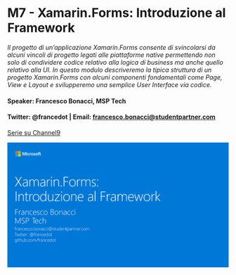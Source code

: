 # M7 - Xamarin.Forms: Introduzione al Framework

_Il progetto di un’applicazione Xamarin.Forms consente di svincolarsi da alcuni vincoli di progetto legati alle piattaforme native permettendo non solo di condividere codice relativo alla logica di business ma anche quello relativo alla UI. In questo modulo descriveremo la tipica struttura di un progetto Xamarin.Forms con alcuni componenti fondamentali come Page, View e Layout e svilupperemo una semplice User Interface via codice._

#### Speaker: Francesco Bonacci, MSP Tech
#### Twitter: @francedot | Email: francesco.bonacci@studentpartner.com
[Serie su Channel9](https://channel9.msdn.com/Series/Xamarin-per-principianti/)

<img src="./M7.png" width="800">

